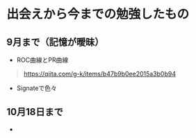 # 出会えから今までの勉強したもの  
## 9月まで（記憶が曖昧）  
* ROC曲線とPR曲線  
> https://qiita.com/g-k/items/b47b9b0ee2015a3b0b94  
* Signateで色々  
##  10月18日まで  
* 
